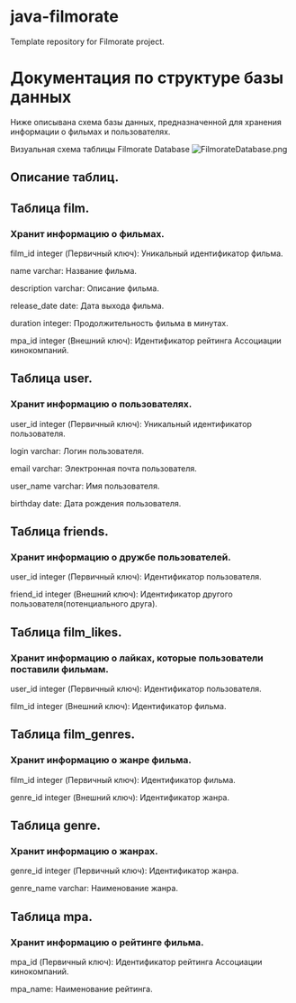 # java-filmorate
Template repository for Filmorate project.

# Документация по структуре базы данных
Ниже описывана схема базы данных, предназначенной для хранения информации о фильмах и пользователях.

Визуальная схема таблицы
Filmorate Database 
![FilmorateDatabase.png](..%2FFilmorateDatabase.png)

## Описание таблиц.

## Таблица film.

### Хранит информацию о фильмах.

film_id integer (Первичный ключ): Уникальный идентификатор фильма.

name varchar: Название фильма.

description varchar: Описание фильма.

release_date date: Дата выхода фильма.

duration integer: Продолжительность фильма в минутах.

mpa_id integer (Внешний ключ): Идентификатор рейтинга Ассоциации кинокомпаний.

## Таблица user.

### Хранит информацию о пользователях.

user_id integer (Первичный ключ): Уникальный идентификатор пользователя.

login varchar: Логин пользователя.

email varchar: Электронная почта пользователя.

user_name varchar: Имя пользователя.

birthday date: Дата рождения пользователя.

## Таблица friends.

### Хранит информацию о дружбе пользователей.

user_id integer (Первичный ключ): Идентификатор пользователя.

friend_id integer (Внешний ключ): Идентификатор другого пользователя(потенциального друга). 

## Таблица film_likes.

### Хранит информацию о лайках, которые пользователи поставили фильмам.

user_id integer (Первичный ключ): Идентификатор пользователя.

film_id integer (Внешний ключ): Идентификатор фильма.

## Таблица film_genres.

### Хранит информацию о жанре фильма.

film_id integer (Первичный ключ): Идентификатор фильма.

genre_id integer (Внешний ключ): Идентификатор жанра.

## Таблица genre.

### Хранит информацию о жанрах.

genre_id integer (Первичный ключ): Идентификатор жанра.

genre_name varchar: Наименование жанра.

## Таблица mpa.

### Хранит информацию о рейтинге фильма.

mpa_id (Первичный ключ): Идентификатор рейтинга Ассоциации кинокомпаний.

mpa_name: Наименование рейтинга.
